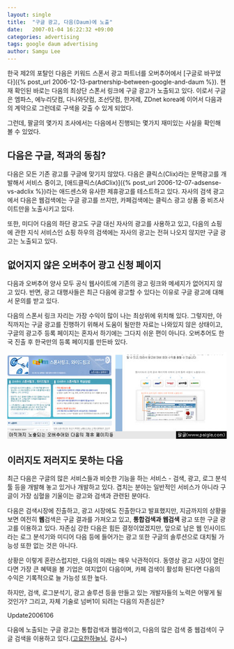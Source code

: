 ```yaml
---
layout: single
title:  "구글 광고, 다음(Daum)에 노출"
date:   2007-01-04 16:22:32 +09:00
categories: advertising
tags: google daum advertising
author: Samgu Lee
---
```

한국 제2의 포탈인 다음은 키워드 스폰서 광고 파트너를 오버추어에서 [구글로 바꾸었다]({% post_url 2006-12-13-partnership-between-google-and-daum %}). 현재 확인된 바로는 다음의 최상단 스폰서 링크에 구글 광고가 노출되고 있다. 이로서 구글은 엠파스, 에누리닷컴, 다나와닷컴, 조선닷컴, 한겨레, ZDnet korea에 이어서 다음과의 계약으로 그런데로 구색을 갖출 수 있게 되었다.

그런데, 팔글의 몇가지 조사에서는 다음에서 진행되는 몇가지 재미있는 사실을 확인해 볼 수 있었다.

## 다음은 구글, 적과의 동침?

다음은 모든 기존 광고를 구글에 맞기지 않았다. 다음은 클릭스(Clix)라는 문맥광고를 개발해서 서비스 중이고, [애드클릭스(AdClix)]({% post_url 2006-12-07-adsense-vs-adclix %})라는 애드센스와 유사한 제휴광고를 테스트하고 있다. 자사의 검색 광고에서 다음은 웹검색에는 구글 광고를 쓰지만, 카페검색에는 클릭스 광고 상품 중 비즈사이트만을 노출시키고 있다.

또한, 미디어 다음의 하단 광고도 구글 대신 자사의 광고를 사용하고 있고, 다음의 쇼핑에 관한 지식 서비스인 쇼핑 하우의 검색에는 자사의 광고는 전혀 나오지 않지만 구글 광고는 노출되고 있다.

## 없어지지 않은 오버추어 광고 신청 페이지

다음과 오버추어 양사 모두 공식 웹사이트에 기존의 광고 링크와 메세지가 없어지지 않고 있다. 반면, 광고 대행사들은 최근 다음에 광고할 수 있다는 이유로 구글 광고에 대해서 문의를 받고 있다.

다음의 스폰서 링크 자리는 가장 수익이 많이 나는 최상위에 위치해 있다. 그렇지만, 아직까지는 구글 광고를 진행하기 위해서 도움이 될만한 자료는 나와있지 않은 상태이고, 구글의 광고주 등록 페이지는 혼자서 하기에는 그다지 쉬운 편이 아니다. 오버추어도 한국 진출 후 한국만의 등록 페이지를 만든바 있다.

![사라지지 않은 다음과 오버추어의 제휴 페이지들](/assets/still-being-page-both-daum-and-overture.jpg)

## 이러지도 저러지도 못하는 다음

최근 다음은 구글의 많은 서비스들과 비슷한 기능을 하는 서비스 - 검색, 광고, 로그 분석툴 등을 개발해 놓고 있거나 개발하고 있다. 겹치는 분야는 일반적인 서비스가 아니라 구글이 가장 심혈을 기울이는 광고와 검색과 관련된 분야다.

다음은 검색시장에 진출하고, 광고 시장에도 진출한다고 발표했지만, 지금까지의 상황을 보면 여전히 **웹**검색은 구글 결과를 가져오고 있고, **통합검색과 웹검색** 광고 또한 구글 광고를 이용하고 있다. 자존심 강한 다음은 힘든 결정이었겠지만, 앞으로 남은 웹 인사이드라는 로그 분석기와 미디어 다음 등에 들어가는 광고 또한 구글의 솔루션으로 대치될 가능성 또한 없는 것은 아니다.

상황은 이렇게 혼란스럽지만, 다음의 미래는 매우 낙관적이다. 동영상 광고 시장이 열린다면 가장 큰 혜택을 볼 기업은 여지없이 다음이며, 카페 검색이 활성화 된다면 다음의 수익은 기록적으로 늘 가능성 또한 높다.

하지만, 검색, 로그분석기, 광고 솔루션 등을 만들고 있는 개발자들의 노력은 어떻게 될 것인가? 그리고, 자체 기술로 넘버1이 되려는 다음의 자존심은?

Update2006106

다음에 노출되는 구글 광고는 통합검색과 웹검색이고, 다음의 많은 검색 중 웹검색이 구글 검색을 이용하고 있다.([고요한하늘님](http://blog.daum.net/jchern), 감사~)
